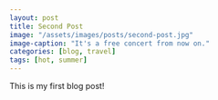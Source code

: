 ```yaml
---
layout: post
title: Second Post
image: "/assets/images/posts/second-post.jpg"
image-caption: "It's a free concert from now on."
categories: [blog, travel]
tags: [hot, summer]
---
```


This is my first blog post!